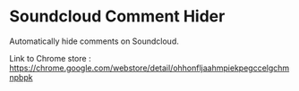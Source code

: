 # Soundcloud Comment Hider

Automatically hide comments on Soundcloud.

Link to Chrome store : https://chrome.google.com/webstore/detail/ohhonfljaahmpiekpegccelgchmnpbpk



